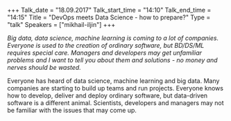 +++
Talk_date = "18.09.2017"
Talk_start_time = "14:10"
Talk_end_time = "14:15"
Title = "DevOps meets Data Science - how to prepare?"
Type = "talk"
Speakers = ["mikhail-iljin"]
+++

<p><em>Big data, data science, machine learning is coming to a lot of companies. Everyone is used to the creation of ordinary software, but BD/DS/ML requires special care. Managers and developers may get unfamiliar problems and I want to tell you about them and solutions - no money and nerves should be wasted.</em></p>

<p>Everyone has heard of data science, machine learning and big data. Many companies are starting to build up teams and run projects. Everyone knows how to develop, deliver and deploy ordinary software, but data-driven software is a different animal. Scientists, developers and managers may not be familiar with the issues that may come up.</p>